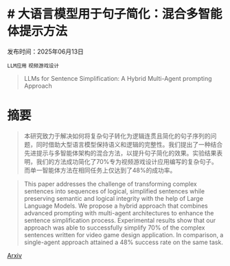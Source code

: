 # # 大语言模型用于句子简化：混合多智能体提示方法

发布时间：2025年06月13日

`LLM应用` `视频游戏设计`

> LLMs for Sentence Simplification: A Hybrid Multi-Agent prompting Approach

# 摘要

> 本研究致力于解决如何将复杂句子转化为逻辑连贯且简化的句子序列的问题，同时借助大型语言模型保持语义和逻辑的完整性。我们提出了一种结合先进提示与多智能体架构的混合方法，以提升句子简化的效果。实验结果表明，我们的方法成功简化了70%专为视频游戏设计应用编写的复杂句子。而单一智能体方法在相同任务上仅达到了48%的成功率。

> This paper addresses the challenge of transforming complex sentences into sequences of logical, simplified sentences while preserving semantic and logical integrity with the help of Large Language Models. We propose a hybrid approach that combines advanced prompting with multi-agent architectures to enhance the sentence simplification process. Experimental results show that our approach was able to successfully simplify 70% of the complex sentences written for video game design application. In comparison, a single-agent approach attained a 48% success rate on the same task.

[Arxiv](https://arxiv.org/abs/2506.11681)